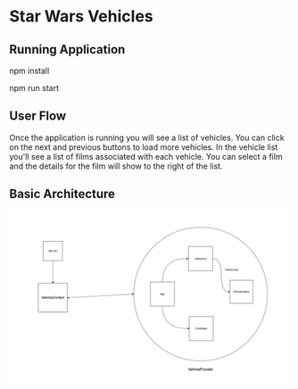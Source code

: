 # Star Wars Vehicles

## Running Application

npm install

npm run start

## User Flow

Once the application is running you will see a list of vehicles. You can click on the next and previous buttons to load more vehicles. In the vehicle list you'll see a list of films associated with each vehicle. You can select a film and the details for the film will show to the right of the list.

## Basic Architecture

![App Architecture](/src/assets/images/SW-Vehicles-App.drawio.png?raw=true "Basic Architecture")
